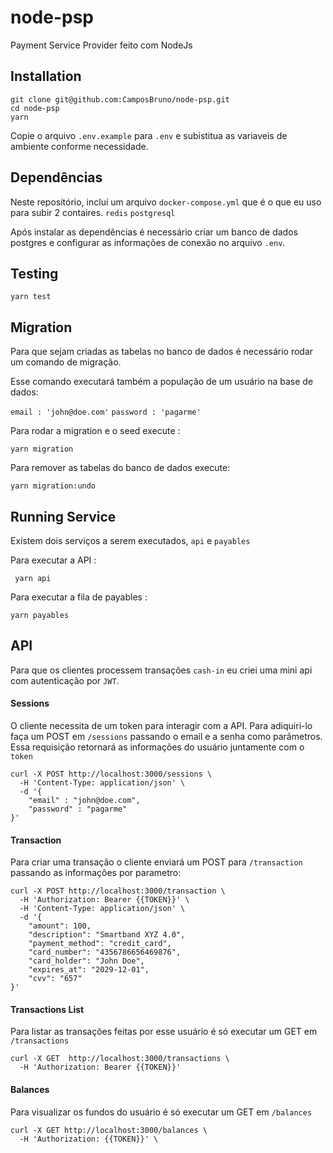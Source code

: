 node-psp
=============
Payment Service Provider feito com NodeJs

## Installation

```
git clone git@github.com:CamposBruno/node-psp.git
cd node-psp
yarn
```

Copie o arquivo `.env.example` para `.env` e subistitua as variaveis de ambiente conforme necessidade.

## Dependências
Neste repositório, incluí um arquivo `docker-compose.yml` que é o que eu uso para subir 2 contaires. 
`redis`
`postgresql`

Após instalar as dependências é necessário criar um banco de dados postgres e configurar as 
informações de conexão no arquivo `.env`.


## Testing
```
yarn test
```

## Migration
Para que sejam criadas as tabelas no banco de dados é necessário rodar um comando de migração. 

Esse comando executará também a população de um usuário na base de dados:

`email : 'john@doe.com'`
`password : 'pagarme'` 

Para rodar a migration e o seed execute :

````
yarn migration
````

Para remover as tabelas do banco de dados execute:
````
yarn migration:undo
````

## Running Service
Existem dois serviços a serem executados, `api`  e `payables`

Para executar a API :
```
 yarn api
```

Para executar a fila de payables :
````
yarn payables
````

## API
Para que os clientes processem transações `cash-in` eu criei uma mini api com autenticação por `JWT`.

#### Sessions
O cliente necessita de um token para interagir com a API. 
Para adiquiri-lo faça um POST em `/sessions` passando o email e a senha como parâmetros. 
Essa requisição retornará as informações do usuário juntamente com o `token`

````
curl -X POST http://localhost:3000/sessions \
  -H 'Content-Type: application/json' \
  -d '{
	"email" : "john@doe.com",
	"password" : "pagarme"
}'
````

#### Transaction
Para criar uma transação o cliente enviará um POST para `/transaction` passando as informações por parametro:
````
curl -X POST http://localhost:3000/transaction \
  -H 'Authorization: Bearer {{TOKEN}}' \
  -H 'Content-Type: application/json' \
  -d '{
	"amount": 100,
	"description": "Smartband XYZ 4.0",
	"payment_method": "credit_card",
	"card_number": "4356786656469876",
	"card_holder": "John Doe",
	"expires_at": "2029-12-01",
	"cvv": "657"
}'
````

#### Transactions List
Para listar as transações feitas por esse usuário é só executar um GET em `/transactions`
````
curl -X GET  http://localhost:3000/transactions \
  -H 'Authorization: Bearer {{TOKEN}}' 
````

#### Balances
Para visualizar os fundos do usuário é só executar um GET em `/balances`
````
curl -X GET http://localhost:3000/balances \
  -H 'Authorization: {{TOKEN}}' \
````
